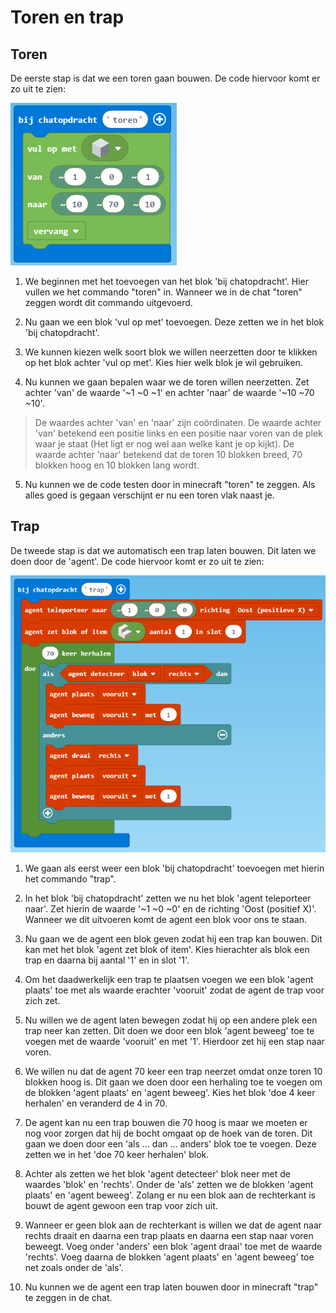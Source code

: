 # Toren en trap

## Toren
De eerste stap is dat we een toren gaan bouwen. De code hiervoor komt er zo uit te zien:

![Image](afbeeldingen/toren.png)

1. We beginnen met het toevoegen van het blok 'bij chatopdracht'. Hier vullen we het commando "toren" in. Wanneer we in de chat "toren" zeggen wordt dit commando uitgevoerd.
   
2. Nu gaan we een blok 'vul op met' toevoegen. Deze zetten we in het blok 'bij chatopdracht'.

3. We kunnen kiezen welk soort blok we willen neerzetten door te klikken op het blok achter 'vul op met'. Kies hier welk blok je wil gebruiken.

4. Nu kunnen we gaan bepalen waar we de toren willen neerzetten. Zet achter 'van' de waarde '~1 ~0 ~1' en achter 'naar' de waarde '~10 ~70 ~10'.

> De waardes achter 'van' en 'naar' zijn coördinaten. De waarde achter 'van' betekend een positie links en een positie naar voren van de plek waar je staat (Het ligt er nog wel aan welke kant je op kijkt). De waarde achter 'naar' betekend dat de toren 10 blokken breed, 70 blokken hoog en 10 blokken lang wordt.  

5. Nu kunnen we de code testen door in minecraft "toren" te zeggen. Als alles goed is gegaan verschijnt er nu een toren vlak naast je.

## Trap

De tweede stap is dat we automatisch een trap laten bouwen. Dit laten we doen door de 'agent'. De code hiervoor komt er zo uit te zien:

![Image](afbeeldingen/trap.png)

1. We gaan als eerst weer een blok 'bij chatopdracht' toevoegen met hierin het commando "trap".

2. In het blok 'bij chatopdracht' zetten we nu het blok 'agent teleporteer naar'. Zet hierin de waarde '~1 ~0 ~0' en de richting 'Oost (positief X)'. Wanneer we dit uitvoeren komt de agent een blok voor ons te staan.

3. Nu gaan we de agent een blok geven zodat hij een trap kan bouwen. Dit kan met het blok 'agent zet blok of item'. Kies hierachter als blok een trap en daarna bij aantal '1' en in slot '1'.

4. Om het daadwerkelijk een trap te plaatsen voegen we een blok 'agent plaats' toe met als waarde erachter 'vooruit' zodat de agent de trap voor zich zet.

5. Nu willen we de agent laten bewegen zodat hij op een andere plek een trap neer kan zetten. Dit doen we door een blok 'agent beweeg' toe te voegen met de waarde 'vooruit' en met '1'. Hierdoor zet hij een stap naar voren.

6. We willen nu dat de agent 70 keer een trap neerzet omdat onze toren 10 blokken hoog is. Dit gaan we doen door een herhaling toe te voegen om de blokken 'agent plaats' en 'agent beweeg'. Kies het blok 'doe 4 keer herhalen' en veranderd de 4 in 70.

7. De agent kan nu een trap bouwen die 70 hoog is maar we moeten er nog voor zorgen dat hij de bocht omgaat op de hoek van de toren.  Dit gaan we doen door een 'als ... dan ... anders' blok toe te voegen. Deze zetten we in het 'doe 70 keer herhalen' blok.

8. Achter als zetten we het blok 'agent detecteer' blok neer met de waardes 'blok' en 'rechts'. Onder de 'als' zetten we de blokken 'agent plaats' en 'agent beweeg'. Zolang er nu een blok aan de rechterkant is bouwt de agent gewoon een trap voor zich uit.

9. Wanneer er geen blok aan de rechterkant is willen we dat de agent naar rechts draait en daarna een trap plaats en daarna een stap naar voren beweegt. Voeg onder 'anders' een blok 'agent draai' toe met de waarde 'rechts'. Voeg daarna de blokken 'agent plaats' en 'agent beweeg' toe net zoals onder de 'als'.

10. Nu kunnen we de agent een trap laten bouwen door in minecraft "trap" te zeggen in de chat.  
